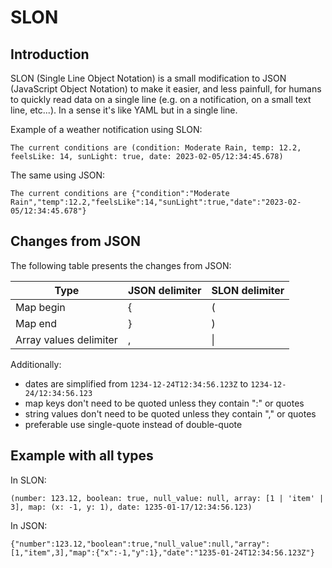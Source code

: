 # SLON

## Introduction

SLON (Single Line Object Notation) is a small modification to JSON (JavaScript Object Notation) to make it easier, and less painfull, for humans to quickly read data on a single line (e.g. on a notification, on a small text line, etc...). In a sense it's like YAML but in a single line.

Example of a weather notification using SLON:

````
The current conditions are (condition: Moderate Rain, temp: 12.2, feelsLike: 14, sunLight: true, date: 2023-02-05/12:34:45.678)
````

The same using JSON:

````
The current conditions are {"condition":"Moderate Rain","temp":12.2,"feelsLike":14,"sunLight":true,"date":"2023-02-05/12:34:45.678"}
````

## Changes from JSON

The following table presents the changes from JSON:

| Type | JSON delimiter | SLON delimiter |
|------|----------------|----------------|
| Map begin | { | ( |
| Map end | } | ) |
| Array values delimiter | , | \| |

Additionally:
* dates are simplified from ````1234-12-24T12:34:56.123Z```` to ````1234-12-24/12:34:56.123````
* map keys don't need to be quoted unless they contain ":" or quotes
* string values don't need to be quoted unless they contain "," or quotes 
* preferable use single-quote instead of double-quote

## Example with all types

In SLON:

````
(number: 123.12, boolean: true, null_value: null, array: [1 | 'item' | 3], map: (x: -1, y: 1), date: 1235-01-17/12:34:56.123)
````

In JSON:

````
{"number":123.12,"boolean":true,"null_value":null,"array":[1,"item",3],"map":{"x":-1,"y":1},"date":"1235-01-24T12:34:56.123Z"}
````
